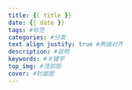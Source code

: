 ```yaml
---
title: {{ title }}
date: {{ date }}
tags: #标签
categories: #分类
text align justify: true #两端对齐
description: #说明
keywords: #关键字
top_img: #顶部图
cover: #封面图
---
```

